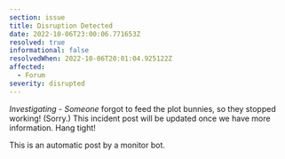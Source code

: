 ```yaml
---
section: issue
title: Disruption Detected
date: 2022-10-06T23:00:06.771653Z
resolved: true
informational: false
resolvedWhen: 2022-10-06T20:01:04.925122Z
affected:
  - Forum
severity: disrupted
---
```

*Investigating* - _Someone_ forgot to feed the plot bunnies, so they stopped working! (Sorry.) This incident post will be updated once we have more information. Hang tight!

This is an automatic post by a monitor bot.
        